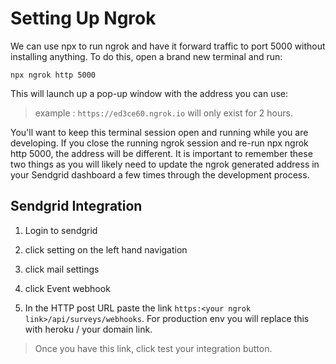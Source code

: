 # Setting Up Ngrok

We can use npx to run ngrok and have it forward traffic to port 5000 without installing anything. To do this, open a brand new terminal and run:

`npx ngrok http 5000`

This will launch up a pop-up window with the address you can use:


> example : `https://ed3ce60.ngrok.io` will only exist for 2 hours. 

You'll want to keep this terminal session open and running while you are developing. If you close the running ngrok session and re-run npx ngrok http 5000, the address will be different. It is important to remember these two things as you will likely need to update the ngrok generated address in your Sendgrid dashboard a few times through the development process.

## Sendgrid Integration

 1. Login to sendgrid

 2. click setting on the left hand navigation

 3. click mail settings

 4. click Event webhook

 5. In the HTTP post URL paste the link `https:<your ngrok link>/api/surveys/webhooks`. For production env you will replace this with heroku / your domain link.

 > Once you have this link, click test your integration button.
